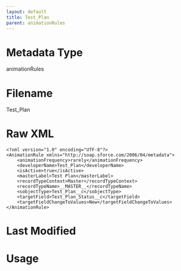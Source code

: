 ```yaml
---
layout: default
title: Test_Plan
parent: animationRules
---
```

# Metadata Type
animationRules


# Filename 
Test_Plan


# Raw XML
```
<?xml version="1.0" encoding="UTF-8"?>
<AnimationRule xmlns="http://soap.sforce.com/2006/04/metadata">
    <animationFrequency>rarely</animationFrequency>
    <developerName>Test_Plan</developerName>
    <isActive>true</isActive>
    <masterLabel>Test Plan</masterLabel>
    <recordTypeContext>Master</recordTypeContext>
    <recordTypeName>__MASTER__</recordTypeName>
    <sobjectType>Test_Plan__c</sobjectType>
    <targetField>Test_Plan_Status__c</targetField>
    <targetFieldChangeToValues>New</targetFieldChangeToValues>
</AnimationRule>
```


# Last Modified


# Usage
